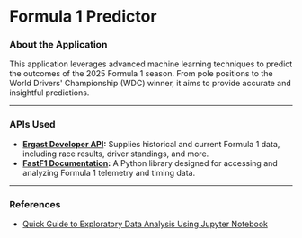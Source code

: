 # Formula 1 Predictor 
### About the Application

This application leverages advanced machine learning techniques to predict the outcomes of the 2025 Formula 1 season. From pole positions to the World Drivers' Championship (WDC) winner, it aims to provide accurate and insightful predictions.

---

### APIs Used

- **[Ergast Developer API](https://ergast.com/mrd/):** Supplies historical and current Formula 1 data, including race results, driver standings, and more.
- **[FastF1 Documentation](https://docs.fastf1.dev/):** A Python library designed for accessing and analyzing Formula 1 telemetry and timing data.

---

### References

- [Quick Guide to Exploratory Data Analysis Using Jupyter Notebook](https://www.geeksforgeeks.org/quick-guide-to-exploratory-data-analysis-using-jupyter-notebook/)